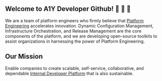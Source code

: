 ## Welcome to A1Y Developer Github! 👋 👋 👋

We are a team of platform engineers who firmly believe that [Platform Engineering](https://platformengineering.org/) accelerates innovation. Dynamic Configuration Management, Infrastructure Orchestration, and Release Management are the core components of the platform, and we are developing open-source toolkits to assist organizations in harnessing the power of Platform Engineering.

## Our Mission

Enable companies to create scalable, self-service, collaborative, and dependable [Internal Developer Platform](https://internaldeveloperplatform.org/) that is also sustainable.
